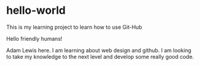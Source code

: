 # hello-world
This is my learning project to learn how to use Git-Hub

Hello friendly humans!

Adam Lewis here. I am learning about web design and github. I am looking to take my knowledge to the next level and develop some really good code.
